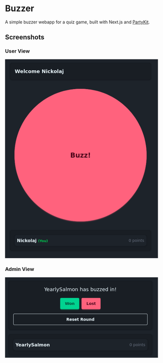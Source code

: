 # Buzzer

A simple buzzer webapp for a quiz game, built with Next.js and [PartyKit](https://www.partykit.io/).

## Screenshots

### User View

![Screenshot](/docs/screenshot.png)

### Admin View

![Screenshot](/docs/admin.png)
